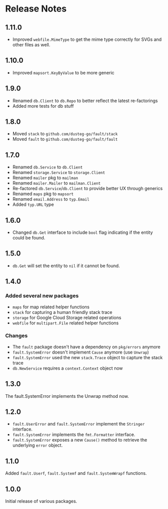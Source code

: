 Release Notes
=============

## 1.11.0

- Improved `webfile.MimeType` to get the mime type correctly for SVGs and other files as well.

## 1.10.0

- Improved `mapsort.KeyByValue` to be more generic

## 1.9.0

- Renamed `db.Client` to `db.Repo` to better reflect the latest re-factorings
- Added more tests for db stuff

## 1.8.0

- Moved `stack` to `github.com/dusteg-go/fault/stack`
- Moved `fault` to `github.com/dusteg-go/fault/fault`

## 1.7.0

- Renamed `db.Service` to `db.Client`
- Renamed `storage.Service` to `storage.Client`
- Renamed `mailer` pkg to `mailman`
- Renamed `mailer.Mailer` to `mailman.Client`
- Re-factored `db.Service`/`db.Client` to provide better UX through generics
- Renamed `maps` pkg to `mapsort`
- Renamed `email.Address` to `typ.Email`
- Added `typ.URL` type

## 1.6.0

- Changed `db.Get` interface to include `bool` flag indicating if the entity could be found.

## 1.5.0

- `db.Get` will set the entity to `nil` if it cannot be found.

## 1.4.0

### Added several new packages

- `maps` for map related helper functions
- `stack` for capturing a human friendly stack trace
- `storage` for Google Cloud Storage related operations
- `webfile` for `multipart.File` related helper functions

### Changes

- The `fault` package doesn't have a dependency on `pkg/errors` anymore
- `fault.SystemError` doesn't implement `Cause` anymore (use `Unwrap`)
- `fault.SystemError` used the new `stack.Trace` object to capture the stack trace
- `db.NewService` requires a `context.Context` object now

## 1.3.0

The fault.SystemError implements the Unwrap method now.

## 1.2.0

- `fault.UserError` and `fault.SystemError` implement the `Stringer` interface.
- `fault.SystemError` implements the `fmt.Formatter` interface.
- `fault.SystemError` exposes a new `Cause()` method to retrieve the underlying `error` object.

## 1.1.0

Added `fault.Userf`, `fault.Systemf` and `fault.SystemWrapf` functions.

## 1.0.0

Initial release of various packages.
